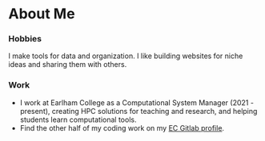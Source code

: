 # About Me
### Hobbies
I make tools for data and organization. I like building websites for niche ideas and sharing them with others.

### Work
- I work at Earlham College as a Computational System Manager (2021 - present), creating HPC solutions for teaching and research, and helping students learn computational tools.
- Find the other half of my coding work on my [EC Gitlab profile](https://code.cs.earlham.edu/pelibby16).


